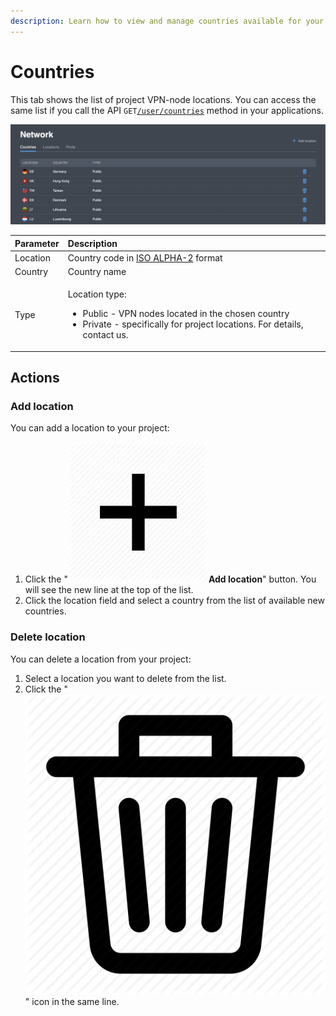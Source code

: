 ```yaml
---
description: Learn how to view and manage countries available for your project
---
```


# Countries

This tab shows the list of project VPN-node locations. You can access the same list if you call the API `GET`[`/user/countries`](https://backend.northghost.com/doc/all/index.html#!/user-controller/countryList) method in your applications.  

![Countries tab overview](../../.gitbook/assets/countires.png)

<table>
  <thead>
    <tr>
      <th style="text-align:left">Parameter</th>
      <th style="text-align:left">Description</th>
    </tr>
  </thead>
  <tbody>
    <tr>
      <td style="text-align:left">Location</td>
      <td style="text-align:left">Country code in <a href="https://en.wikipedia.org/wiki/ISO_3166-1_alpha-2">ISO ALPHA-2</a> format</td>
    </tr>
    <tr>
      <td style="text-align:left">Country</td>
      <td style="text-align:left">Country name</td>
    </tr>
    <tr>
      <td style="text-align:left">Type</td>
      <td style="text-align:left">
        <p>Location type:</p>
        <ul>
          <li>Public - VPN nodes located in the chosen country</li>
          <li>Private - specifically for project locations. For details, contact us.</li>
        </ul>
      </td>
    </tr>
  </tbody>
</table>

## Actions

### Add location

You can add a location to your project:

1. Click the "![](../../.gitbook/assets/plus_icon.jpeg)**Add location**" button. You will see the new line at the top of the list.
2. Click the location field and select a country from the list of available new countries.

### Delete location

You can delete a location from your project:

1. Select a location you want to delete from the list.
2. Click the " ![](../../.gitbook/assets/delete_icon.png) " icon in the same line. 

